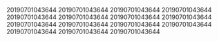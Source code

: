 20190701043644
20190701043644
20190701043644
20190701043644
20190701043644
20190701043644
20190701043644
20190701043644
20190701043644
20190701043644
20190701043644
20190701043644
20190701043644
20190701043644
20190701043644
